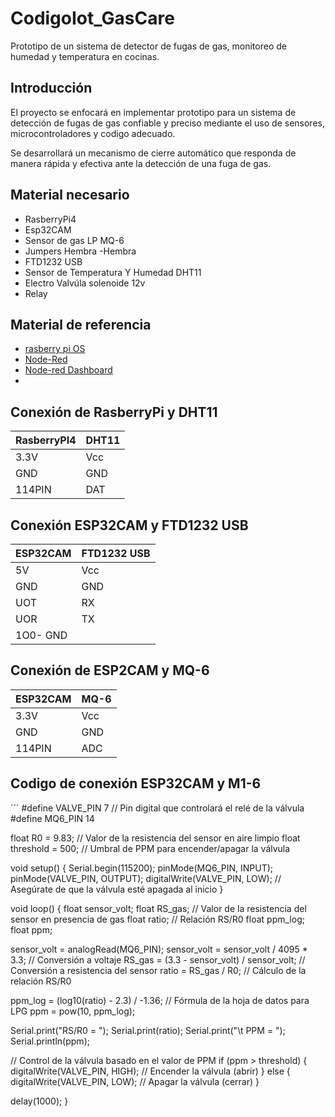 # CodigoIot_GasCare
Prototipo de un sistema de detector de fugas de gas,  monitoreo de humedad y temperatura en cocinas. 
## Introducción
El proyecto se enfocará en implementar prototipo para un sistema de detección de fugas de gas confiable y preciso mediante el uso de sensores, microcontroladores y codigo adecuado.

Se desarrollará un mecanismo de cierre automático que responda de manera rápida y efectiva ante la detección de una fuga de gas.

## Material necesario
- RasberryPi4
- Esp32CAM
- Sensor de gas LP MQ-6
- Jumpers Hembra -Hembra
- FTD1232 USB
- Sensor de Temperatura Y Humedad DHT11
- Electro Valvúla solenoide 12v
- Relay

## Material de referencia
- [rasberry pi OS](https://www.raspberrypi.com/software/operating-systems/ "rasberry pi OS")
- [Node-Red](https://nodered.org/docs/getting-started/local "Node-Red")
- [Node-red Dashboard](https://flows.nodered.org/node/node-red-dashboard "Node-red Dashboard")
-
## Conexión de RasberryPi y DHT11

| RasberryPI4      | DHT11 |
| --------- | ------|
|  3.3V    |   Vcc  |
| GND     |    GND |
| 114PIN      |     DAT |

## Conexión ESP32CAM y FTD1232 USB

| ESP32CAM      | FTD1232 USB |
| --------| ----|
| 5V  | Vcc |
| GND     |   GND |
| UOT      |    RX |
| UOR      |    TX |
| 1O0-   GND |

## Conexión de ESP2CAM y MQ-6
| ESP32CAM      | MQ-6 |
| --------- | ------|
|  3.3V    |   Vcc  |
| GND     |    GND |
| 114PIN      |     ADC |

## Codigo  de conexión ESP32CAM y M1-6

´´´
#define VALVE_PIN 7  // Pin digital que controlará el relé de la válvula
#define MQ6_PIN 14

float R0 = 9.83; // Valor de la resistencia del sensor en aire limpio
float threshold = 500; // Umbral de PPM para encender/apagar la válvula

void setup() {
  Serial.begin(115200);
  pinMode(MQ6_PIN, INPUT);
  pinMode(VALVE_PIN, OUTPUT);
  digitalWrite(VALVE_PIN, LOW); // Asegúrate de que la válvula esté apagada al inicio
}

void loop() {
  float sensor_volt;
  float RS_gas; // Valor de la resistencia del sensor en presencia de gas
  float ratio; // Relación RS/R0
  float ppm_log;
  float ppm;

  sensor_volt = analogRead(MQ6_PIN);
  sensor_volt = sensor_volt / 4095 * 3.3; // Conversión a voltaje
  RS_gas = (3.3 - sensor_volt) / sensor_volt; // Conversión a resistencia del sensor
  ratio = RS_gas / R0; // Cálculo de la relación RS/R0
  
  ppm_log = (log10(ratio) - 2.3) / -1.36; // Fórmula de la hoja de datos para LPG
  ppm = pow(10, ppm_log);

  Serial.print("RS/R0 = ");
  Serial.print(ratio);
  Serial.print("\t PPM = ");
  Serial.println(ppm);

  // Control de la válvula basado en el valor de PPM
  if (ppm > threshold) {
    digitalWrite(VALVE_PIN, HIGH); // Encender la válvula (abrir)
  } else {
    digitalWrite(VALVE_PIN, LOW); // Apagar la válvula (cerrar)
  }

  delay(1000);
}

```
